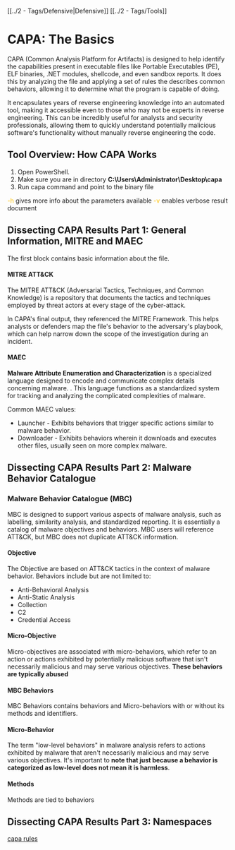 [[../2 - Tags/Defensive|Defensive]] [[../2 - Tags/Tools]]
# CAPA: The Basics

CAPA (Common Analysis Platform for Artifacts) is designed to help identify the capabilities present in executable files like Portable Executables (PE), ELF binaries, .NET modules, shellcode, and even sandbox reports. It does this by analyzing the file and applying a set of rules the describes common behaviors, allowing it to determine what the program is capable of doing. 

It encapsulates years of reverse engineering knowledge into an automated tool, making it accessible even to those who may not be experts in reverse engineering. This can be incredibly useful for analysts and security professionals, allowing them to quickly understand potentially malicious software's functionality without manually reverse engineering the code.

## Tool Overview: How CAPA Works

1. Open PowerShell.
2. Make sure you are in directory **C:\Users\Administrator\Desktop\capa**
3. Run capa command and point to the binary file

<span style="color:rgb(255, 192, 0)">-h </span> gives more info about the parameters available 
<span style="color:rgb(255, 192, 0)">-v</span> enables verbose result document

## Dissecting CAPA Results Part 1: General Information, MITRE and MAEC

The first block contains basic information about the file.

#### MITRE ATT&CK

The MITRE ATT&CK (Adversarial Tactics, Techniques, and Common Knowledge) is a repository that documents the tactics and techniques employed by threat actors at every stage of the cyber-attack. 

In CAPA's final output, they referenced the MITRE Framework. This helps analysts or defenders map the file's behavior to the adversary's playbook, which can help narrow down the scope of the investigation during an incident. 

#### MAEC

**Malware Attribute Enumeration and Characterization** is a specialized language designed to encode and communicate complex details concerning malware. . This language functions as a standardized system for tracking and analyzing the complicated complexities of malware.

Common MAEC values:

- Launcher - Exhibits behaviors that trigger specific actions similar to malware behavior.
- Downloader - Exhibits behaviors wherein it downloads and executes other files, usually seen on more complex malware.

## Dissecting CAPA Results Part 2: Malware Behavior Catalogue
### Malware Behavior Catalogue (MBC)

MBC is designed to support various aspects of malware analysis, such as labelling, similarity analysis, and standardized reporting. It is essentially a catalog of malware objectives and behaviors.  MBC users will reference ATT&CK, but MBC does not duplicate ATT&CK information.

#### Objective

The Objective are based on ATT&CK tactics in the context of malware behavior. Behaviors include but are not limited to:
- Anti-Behavioral Analysis
- Anti-Static Analysis
- Collection
- C2
- Credential Access

#### Micro-Objective

Micro-objectives are associated with micro-behaviors, which refer to an action or actions exhibited by potentially malicious software that isn't necessarily malicious and may serve various objectives. **These behaviors are typically abused**

#### MBC Behaviors

 MBC Behaviors contains behaviors and Micro-behaviors with or without its methods and identifiers.

#### Micro-Behavior

The term "low-level behaviors" in malware analysis refers to actions exhibited by malware that aren't necessarily malicious and may serve various objectives. It's important to **note that just because a behavior is categorized as low-level does not mean it is harmless**. 

#### Methods

Methods are tied to behaviors

## Dissecting CAPA Results Part 3: Namespaces

[capa rules](https://github.com/MBCProject/capa-rules-1?tab=readme-ov-file#namespace-organization)

